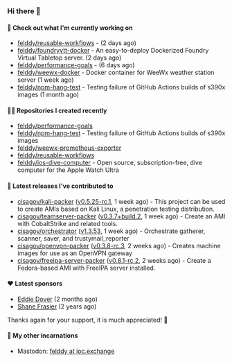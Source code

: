 ### Hi there 👋

#### 👷 Check out what I'm currently working on

- [felddy/reusable-workflows](https://github.com/felddy/reusable-workflows) -  (2 days ago)
- [felddy/foundryvtt-docker](https://github.com/felddy/foundryvtt-docker) - An easy-to-deploy Dockerized Foundry Virtual Tabletop server. (2 days ago)
- [felddy/performance-goals](https://github.com/felddy/performance-goals) -  (6 days ago)
- [felddy/weewx-docker](https://github.com/felddy/weewx-docker) - Docker container for WeeWx weather station server (1 week ago)
- [felddy/npm-hang-test](https://github.com/felddy/npm-hang-test) - Testing failure of GitHub Actions builds of s390x images (1 month ago)

#### 👨‍💻 Repositories I created recently

- [felddy/performance-goals](https://github.com/felddy/performance-goals)
- [felddy/npm-hang-test](https://github.com/felddy/npm-hang-test) - Testing failure of GitHub Actions builds of s390x images
- [felddy/weewx-prometheus-exporter](https://github.com/felddy/weewx-prometheus-exporter)
- [felddy/reusable-workflows](https://github.com/felddy/reusable-workflows)
- [felddy/ios-dive-computer](https://github.com/felddy/ios-dive-computer) - Open source, subscription-free, dive computer for the Apple Watch Ultra

#### 🚀 Latest releases I've contributed to

- [cisagov/kali-packer](https://github.com/cisagov/kali-packer) ([v0.5.25-rc.1](https://github.com/cisagov/kali-packer/releases/tag/v0.5.25-rc.1), 1 week ago) - This project can be used to create AMIs based on Kali Linux, a penetration testing distribution.
- [cisagov/teamserver-packer](https://github.com/cisagov/teamserver-packer) ([v0.3.7&#43;build.2](https://github.com/cisagov/teamserver-packer/releases/tag/v0.3.7%2Bbuild.2), 1 week ago) - Create an AMI with CobaltStrike and related tools.
- [cisagov/orchestrator](https://github.com/cisagov/orchestrator) ([v1.3.53](https://github.com/cisagov/orchestrator/releases/tag/v1.3.53), 1 week ago) - Orchestrate gatherer, scanner, saver, and trustymail_reporter
- [cisagov/openvpn-packer](https://github.com/cisagov/openvpn-packer) ([v0.3.8-rc.3](https://github.com/cisagov/openvpn-packer/releases/tag/v0.3.8-rc.3), 2 weeks ago) - Creates machine images for use as an OpenVPN gateway
- [cisagov/freeipa-server-packer](https://github.com/cisagov/freeipa-server-packer) ([v0.8.1-rc.2](https://github.com/cisagov/freeipa-server-packer/releases/tag/v0.8.1-rc.2), 2 weeks ago) - Create a Fedora-based AMI with FreeIPA server installed.

#### ❤️ Latest sponsors
- [Eddie Dover](https://github.com/EddieDover) (2 months ago)
- [Shane Frasier](https://github.com/jsf9k) (2 years ago)

Thanks again for your support, it is much appreciated! 🙏

#### 🐋 My other incarnations
- Mastodon: <a rel="me" href="https://ioc.exchange/@felddy">felddy at ioc.exchange</a>
